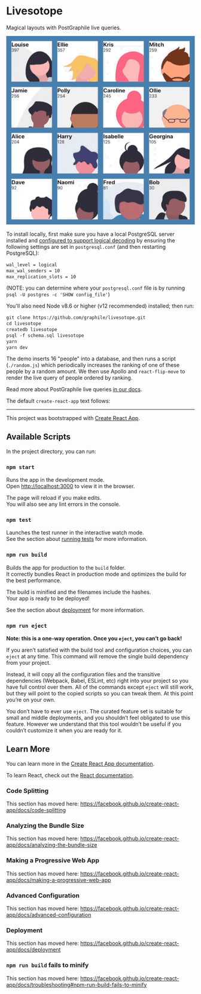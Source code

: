 # Livesotope

Magical layouts with PostGraphile live queries.

![](./demo.gif)

To install locally, first make sure you have a local PostgreSQL server
installed and [configured to support logical
decoding](https://www.graphile.org/postgraphile/live-queries/#graphilesubscriptions-lds)
by ensuring the following settings are set in `postgresql.conf` (and then
restarting PostgreSQL):

```
wal_level = logical
max_wal_senders = 10
max_replication_slots = 10
```

(NOTE: you can determine where your `postgresql.conf` file is by running `psql -U postgres -c 'SHOW config_file'`)

You'll also need Node v8.6 or higher (v12 recommended) installed; then run:

```
git clone https://github.com/graphile/livesotope.git
cd livesotope
createdb livesotope
psql -f schema.sql livesotope
yarn
yarn dev
```

The demo inserts 16 "people" into a database, and then runs a script
(`./random.js`) which periodically increases the ranking of one of these people
by a random amount. We then use Apollo and `react-flip-move` to render the live
query of people ordered by ranking.

Read more about PostGraphile live queries [in our docs](https://www.graphile.org/postgraphile/live-queries/).

The default `create-react-app` text follows:

---


This project was bootstrapped with [Create React App](https://github.com/facebook/create-react-app).

## Available Scripts

In the project directory, you can run:

### `npm start`

Runs the app in the development mode.<br>
Open [http://localhost:3000](http://localhost:3000) to view it in the browser.

The page will reload if you make edits.<br>
You will also see any lint errors in the console.

### `npm test`

Launches the test runner in the interactive watch mode.<br>
See the section about [running tests](https://facebook.github.io/create-react-app/docs/running-tests) for more information.

### `npm run build`

Builds the app for production to the `build` folder.<br>
It correctly bundles React in production mode and optimizes the build for the best performance.

The build is minified and the filenames include the hashes.<br>
Your app is ready to be deployed!

See the section about [deployment](https://facebook.github.io/create-react-app/docs/deployment) for more information.

### `npm run eject`

**Note: this is a one-way operation. Once you `eject`, you can’t go back!**

If you aren’t satisfied with the build tool and configuration choices, you can `eject` at any time. This command will remove the single build dependency from your project.

Instead, it will copy all the configuration files and the transitive dependencies (Webpack, Babel, ESLint, etc) right into your project so you have full control over them. All of the commands except `eject` will still work, but they will point to the copied scripts so you can tweak them. At this point you’re on your own.

You don’t have to ever use `eject`. The curated feature set is suitable for small and middle deployments, and you shouldn’t feel obligated to use this feature. However we understand that this tool wouldn’t be useful if you couldn’t customize it when you are ready for it.

## Learn More

You can learn more in the [Create React App documentation](https://facebook.github.io/create-react-app/docs/getting-started).

To learn React, check out the [React documentation](https://reactjs.org/).

### Code Splitting

This section has moved here: https://facebook.github.io/create-react-app/docs/code-splitting

### Analyzing the Bundle Size

This section has moved here: https://facebook.github.io/create-react-app/docs/analyzing-the-bundle-size

### Making a Progressive Web App

This section has moved here: https://facebook.github.io/create-react-app/docs/making-a-progressive-web-app

### Advanced Configuration

This section has moved here: https://facebook.github.io/create-react-app/docs/advanced-configuration

### Deployment

This section has moved here: https://facebook.github.io/create-react-app/docs/deployment

### `npm run build` fails to minify

This section has moved here: https://facebook.github.io/create-react-app/docs/troubleshooting#npm-run-build-fails-to-minify
